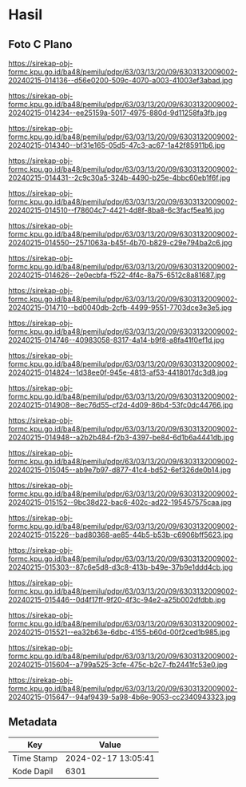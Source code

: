 # Hasil

## Foto C Plano

https://sirekap-obj-formc.kpu.go.id/ba48/pemilu/pdpr/63/03/13/20/09/6303132009002-20240215-014136--d56e0200-509c-4070-a003-41003ef3abad.jpg

https://sirekap-obj-formc.kpu.go.id/ba48/pemilu/pdpr/63/03/13/20/09/6303132009002-20240215-014234--ee25159a-5017-4975-880d-9d11258fa3fb.jpg

https://sirekap-obj-formc.kpu.go.id/ba48/pemilu/pdpr/63/03/13/20/09/6303132009002-20240215-014340--bf31e165-05d5-47c3-ac67-1a42f85911b6.jpg

https://sirekap-obj-formc.kpu.go.id/ba48/pemilu/pdpr/63/03/13/20/09/6303132009002-20240215-014431--2c9c30a5-324b-4490-b25e-4bbc60eb1f6f.jpg

https://sirekap-obj-formc.kpu.go.id/ba48/pemilu/pdpr/63/03/13/20/09/6303132009002-20240215-014510--f78604c7-4421-4d8f-8ba8-6c3facf5ea16.jpg

https://sirekap-obj-formc.kpu.go.id/ba48/pemilu/pdpr/63/03/13/20/09/6303132009002-20240215-014550--2571063a-b45f-4b70-b829-c29e794ba2c6.jpg

https://sirekap-obj-formc.kpu.go.id/ba48/pemilu/pdpr/63/03/13/20/09/6303132009002-20240215-014626--2e0ecbfa-f522-4f4c-8a75-6512c8a81687.jpg

https://sirekap-obj-formc.kpu.go.id/ba48/pemilu/pdpr/63/03/13/20/09/6303132009002-20240215-014710--bd0040db-2cfb-4499-9551-7703dce3e3e5.jpg

https://sirekap-obj-formc.kpu.go.id/ba48/pemilu/pdpr/63/03/13/20/09/6303132009002-20240215-014746--40983058-8317-4a14-b9f8-a8fa41f0ef1d.jpg

https://sirekap-obj-formc.kpu.go.id/ba48/pemilu/pdpr/63/03/13/20/09/6303132009002-20240215-014824--1d38ee0f-945e-4813-af53-4418017dc3d8.jpg

https://sirekap-obj-formc.kpu.go.id/ba48/pemilu/pdpr/63/03/13/20/09/6303132009002-20240215-014908--8ec76d55-cf2d-4d09-86b4-53fc0dc44766.jpg

https://sirekap-obj-formc.kpu.go.id/ba48/pemilu/pdpr/63/03/13/20/09/6303132009002-20240215-014948--a2b2b484-f2b3-4397-be84-6d1b6a4441db.jpg

https://sirekap-obj-formc.kpu.go.id/ba48/pemilu/pdpr/63/03/13/20/09/6303132009002-20240215-015045--ab9e7b97-d877-41c4-bd52-6ef326de0b14.jpg

https://sirekap-obj-formc.kpu.go.id/ba48/pemilu/pdpr/63/03/13/20/09/6303132009002-20240215-015152--9bc38d22-bac6-402c-ad22-195457575caa.jpg

https://sirekap-obj-formc.kpu.go.id/ba48/pemilu/pdpr/63/03/13/20/09/6303132009002-20240215-015226--bad80368-ae85-44b5-b53b-c6906bff5623.jpg

https://sirekap-obj-formc.kpu.go.id/ba48/pemilu/pdpr/63/03/13/20/09/6303132009002-20240215-015303--87c6e5d8-d3c8-413b-b49e-37b9e1ddd4cb.jpg

https://sirekap-obj-formc.kpu.go.id/ba48/pemilu/pdpr/63/03/13/20/09/6303132009002-20240215-015446--0d4f17ff-9f20-4f3c-94e2-a25b002dfdbb.jpg

https://sirekap-obj-formc.kpu.go.id/ba48/pemilu/pdpr/63/03/13/20/09/6303132009002-20240215-015521--ea32b63e-6dbc-4155-b60d-00f2ced1b985.jpg

https://sirekap-obj-formc.kpu.go.id/ba48/pemilu/pdpr/63/03/13/20/09/6303132009002-20240215-015604--a799a525-3cfe-475c-b2c7-fb2441fc53e0.jpg

https://sirekap-obj-formc.kpu.go.id/ba48/pemilu/pdpr/63/03/13/20/09/6303132009002-20240215-015647--94af9439-5a98-4b6e-9053-cc2340943323.jpg


## Metadata

| Key        | Value               |
| ---------- | ------------------- |
| Time Stamp | 2024-02-17 13:05:41 |
| Kode Dapil | 6301                |



